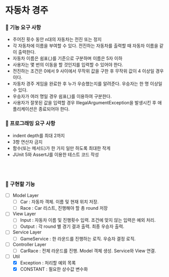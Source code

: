 # 자동차 경주

### 🎯 기능 요구 사항
- 주어진 횟수 동안 n대의 자동차는 전진 또는 정지
- 각 자동차에 이름을 부여할 수 있다. 전진하는 자동차를 출력할 때 자동차 이름을 같이 출력한다.
- 자동차 이름은 쉼표(,)를 기준으로 구분하며 이름은 5자 이하
- 사용자는 몇 번의 이동을 할 것인지를 입력할 수 있어야 한다.
- 전진하는 조건은 0에서 9 사이에서 무작위 값을 구한 후 무작위 값이 4 이상일 경우이다.
- 자동차 경주 게임을 완료한 후 누가 우승했는지를 알려준다. 우승자는 한 명 이상일 수 있다.
- 우승자가 여러 명일 경우 쉼표(,)를 이용하여 구분한다.
- 사용자가 잘못된 값을 입력할 경우 IllegalArgumentException을 발생시킨 후 애플리케이션은 종료되어야 한다.

### 🎯 프로그래밍 요구 사항
- indent depth를 최대 2까지
- 3항 연산자 금지
- 함수(또는 메서드)가 한 가지 일만 하도록 최대한 작게
- JUnit 5와 AssertJ를 이용한 테스트 코드 작성

<br><br>

### 🔧 구현할 기능
- [ ] Model Layer
  - [ ] Car : 자동차 객체. 이름 및 현재 위치 저장.
  - [ ] Race : Car 리스트, 진행해야 할 총 round 저장 
- [ ] View Layer
  - [ ] Input : 자동차 이름 및 진행횟수 입력. 조건에 맞지 않는 입력은 예외 처리.
  - [ ] Output : 각 round 별 경기 결과 출력. 최종 우승자 출력.
- [ ] Service Layer
  - [ ] GameService : 한 라운드를 진행하는 로직. 우승자 결정 로직.
- [ ] Controller Layer
  - [ ] CarRace : 전체 라운드를 진행. Model 객체 생성. Service와 View 연결.
- [ ] Util
  - [X] Exception : 처리할 예외 목록
  - [X] CONSTANT : 필요한 상수값 변수화